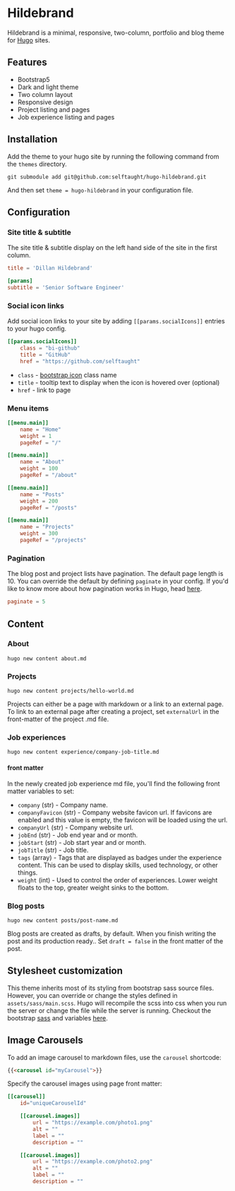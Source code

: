 # Hildebrand

Hildebrand is a minimal, responsive, two-column, portfolio and blog theme for [Hugo](https://gohugo.io/) sites.

## Features

- Bootstrap5
- Dark and light theme
- Two column layout
- Responsive design
- Project listing and pages
- Job experience listing and pages

## Installation

Add the theme to your hugo site by running the following command from the `themes` directory.

`git submodule add git@github.com:selftaught/hugo-hildebrand.git`

And then set `theme = hugo-hildebrand` in your configuration file.

## Configuration

### Site title & subtitle

The site title & subtitle display on the left hand side of the site in the first column.

```toml
title = 'Dillan Hildebrand'

[params]
subtitle = 'Senior Software Engineer'
```

### Social icon links

Add social icon links to your site by adding `[[params.socialIcons]]` entries to your hugo config.

```toml
[[params.socialIcons]]
    class = "bi-github"
    title = "GitHub"
    href = "https://github.com/selftaught"
```

- `class` - [bootstrap icon](https://icons.getbootstrap.com/) class name
- `title` - tooltip text to display when the icon is hovered over (optional)
- `href` - link to page

### Menu items

```toml
[[menu.main]]
    name = "Home"
    weight = 1
    pageRef = "/"

[[menu.main]]
    name = "About"
    weight = 100
    pageRef = "/about"

[[menu.main]]
    name = "Posts"
    weight = 200
    pageRef = "/posts"

[[menu.main]]
    name = "Projects"
    weight = 300
    pageRef = "/projects"
```

### Pagination

The blog post and project lists have pagination. The default page length is 10. You can override the default by defining `paginate` in your config. If you'd like to know more about how pagination works in Hugo, head [here](https://gohugo.io/templates/pagination/).

```toml
paginate = 5
```

## Content

### About

`hugo new content about.md`

### Projects

`hugo new content projects/hello-world.md`

Projects can either be a page with markdown or a link to an external page. To link to an external page after creating a project, set `externalUrl` in the front-matter of the project .md file.

### Job experiences

`hugo new content experience/company-job-title.md`

#### front matter

In the newly created job experience md file, you'll find the following front matter variables to set:

- `company` (str) - Company name.
- `companyFavicon` (str) - Company website favicon url. If favicons are enabled and this value is empty, the favicon will be loaded using the url.
- `companyUrl` (str) - Company website url.
- `jobEnd` (str) - Job end year and or month.
- `jobStart` (str) - Job start year and or month.
- `jobTitle` (str) - Job title.
- `tags` (array) - Tags that are displayed as badges under the experience content. This can be used to display skills, used technology, or other things.
- `weight` (int) - Used to control the order of experiences. Lower weight floats to the top, greater weight sinks to the bottom.

### Blog posts

`hugo new content posts/post-name.md`

Blog posts are created as drafts, by default. When you finish writing the post and its production ready.. Set `draft = false` in the front matter of the post.

## Stylesheet customization

This theme inherits most of its styling from bootstrap sass source files. However, you can override or change the styles defined in `assets/sass/main.scss`. Hugo will recompile the scss into css when you run the server or change the file while the server is running. Checkout the bootstrap [sass](https://getbootstrap.com/docs/5.3/customize/sass/) and variables [here](https://getbootstrap.com/docs/5.3/utilities/colors/).

## Image Carousels

To add an image carousel to markdown files, use the `carousel` shortcode:

```html
{{<carousel id="myCarousel">}}
```

Specify the carousel images using page front matter:

```toml
[[carousel]]
    id="uniqueCarouselId"

    [[carousel.images]]
        url = "https://example.com/photo1.png"
        alt = ""
        label = ""
        description = ""

    [[carousel.images]]
        url = "https://example.com/photo2.png"
        alt = ""
        label = ""
        description = ""
```
